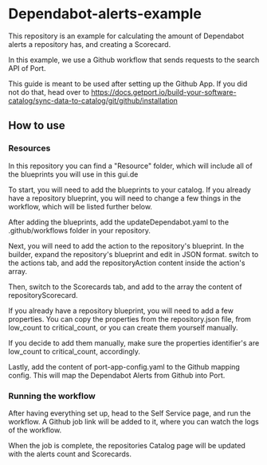 # Dependabot-alerts-example
This repository is an example for calculating the amount of Dependabot alerts a repository has, and creating a Scorecard.

In this example, we use a Github workflow that sends requests to the search API of Port.

This guide is meant to be used after setting up the Github App. If you did not do that, head over to https://docs.getport.io/build-your-software-catalog/sync-data-to-catalog/git/github/installation

## How to use
### Resources
In this repository you can find a "Resource" folder, which will include all of the blueprints you will use in this gui.de

To start, you will need to add the blueprints to your catalog. If you already have a repository blueprint, you will need to change a few things in the workflow, which will be listed further below.

After adding the blueprints, add the updateDependabot.yaml to the .github/workflows folder in your repository.

Next, you will need to add the action to the repository's blueprint. In the builder, expand the repository's blueprint and edit in JSON format. switch to the actions tab, and add the repositoryAction content inside the action's array.

Then, switch to the Scorecards tab, and add to the array the content of repositoryScorecard.

If you already have a repository blueprint, you will need to add a few properties. You can copy the properties from the repository.json file, from low_count to critical_count, or you can create them yourself manually.

If you decide to add them manually, make sure the properties identifier's are low_count to critical_count, accordingly.

Lastly, add the content of port-app-config.yaml to the Github mapping config. This will map the Dependabot Alerts from Github into Port.

### Running the workflow
After having everything set up, head to the Self Service page, and run the workflow. A Github job link will be added to it, where you can watch the logs of the workflow.

When the job is complete, the repositories Catalog page will be updated with the alerts count and Scorecards.

